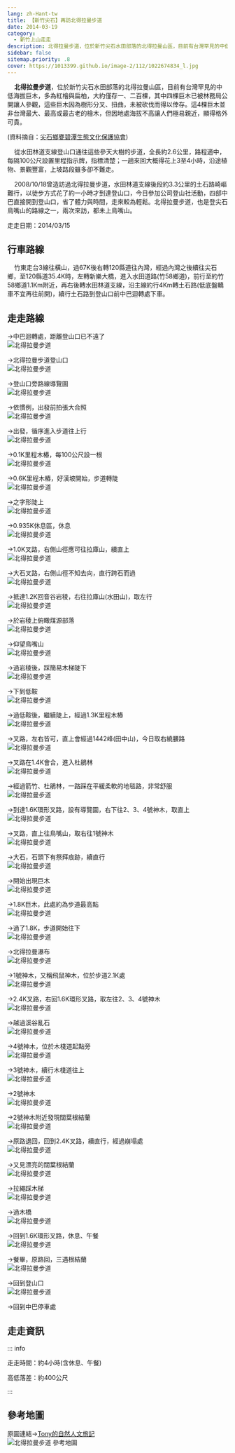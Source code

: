 ```yaml
---
lang: zh-Hant-tw
title: 【新竹尖石】再訪北得拉曼步道
date: 2014-03-19
category: 
  - 新竹上山走走
description: 北得拉曼步道，位於新竹尖石水田部落的北得拉曼山區，目前有台灣罕見的中低海拔巨木，多為紅檜與扁柏，大約僅存一、二百棵，其中四棵巨木已被林務局公開讓人參觀，這些巨木因為樹形分叉、扭曲，未被砍伐而得以倖存。這4棵巨木並非台灣最大、最高或最古老的檜木，但因地處海拔不高讓人們極易親近，顯得格外可貴。
sidebar: false
sitemap.priority: .8
cover: https://1013399.github.io/image-2/112/1022674834_l.jpg
---
```


    **北得拉曼步道**，位於新竹尖石水田部落的北得拉曼山區，目前有台灣罕見的中低海拔巨木，多為紅檜與扁柏，大約僅存一、二百棵，其中四棵巨木已被林務局公開讓人參觀，這些巨木因為樹形分叉、扭曲，未被砍伐而得以倖存。這4棵巨木並非台灣最大、最高或最古老的檜木，但因地處海拔不高讓人們極易親近，顯得格外可貴。

<!-- more -->

(資料摘自：[尖石鄉甕碧潭生態文化保護協會](http://slaq.hoto.com.tw/photo.php))  

    從水田林道支線登山口通往這些參天大樹的步道，全長約2.6公里，路程適中，每隔100公尺設置里程指示牌，指標清楚；一趟來回大概得花上3至4小時，沿途植物、景觀豐富，上坡路段雖多卻不難走。  

    2008/10/18曾造訪過北得拉曼步道，水田林道支線後段約3.3公里的土石路崎嶇難行，以徒步方式花了約一小時才到達登山口，今日參加公司登山社活動，四部中巴直接開到登山口，省了體力與時間，走來較為輕鬆。北得拉曼步道，也是登尖石鳥嘴山的路線之一，兩次來訪，都未上鳥嘴山。

走走日期：2014/03/15

## 行車路線  
    竹東走台3線往橫山，過67K後右轉120縣道往內灣，經過內灣之後續往尖石鄉，至120縣道35.4K時，左轉新樂大橋，進入水田道路(竹58鄉道)，前行至約竹58鄉道1.1Km附近，再右後轉水田林道支線，沿主線約行4Km轉土石路(低底盤轎車不宜再往前開)，續行土石路到登山口前中巴迴轉處下車。

## 走走路線
→中巴迴轉處，距離登山口已不遠了  
![北得拉曼步道](https://1013399.github.io/image-2/112/1022674557_l.jpg)

→北得拉曼步道登山口  
![北得拉曼步道](https://1013399.github.io/image-2/112/1022674577_l.jpg)

→登山口旁路線導覽圖  
![北得拉曼步道](https://1013399.github.io/image-2/112/1022674584_l.jpg)

→依慣例，出發前拍張大合照  
![北得拉曼步道](https://1013399.github.io/image-2/112/1022674591_l.jpg)

→出發，循序進入步道往上行  
![北得拉曼步道](https://1013399.github.io/image-2/112/1022674600_l.jpg)

→0.1K里程木樁，每100公尺設一根  
![北得拉曼步道](https://1013399.github.io/image-2/112/1022674606_l.jpg)

→0.6K里程木樁，好漢坡開始，步道轉陡  
![北得拉曼步道](https://1013399.github.io/image-2/112/1022674611_l.jpg)

→之字形陡上  
![北得拉曼步道](https://1013399.github.io/image-2/112/1022674619_l.jpg)

→0.935K休息區，休息  
![北得拉曼步道](https://1013399.github.io/image-2/112/1022674628_l.jpg)

→1.0K叉路，右側山徑應可往拉庫山，續直上  
![北得拉曼步道](https://1013399.github.io/image-2/112/1022674635_l.jpg)

→大石叉路，右側山徑不知去向，直行跨石而過  
![北得拉曼步道](https://1013399.github.io/image-2/112/1022674642_l.jpg)

→抵達1.2K回音谷岩稜，右往拉庫山(水田山)，取左行  
![北得拉曼步道](https://1013399.github.io/image-2/112/1022674658_l.jpg)

→於岩稜上俯瞰煤源部落  
![北得拉曼步道](https://1013399.github.io/image-2/112/1022674664_l.jpg)

→仰望鳥嘴山  
![北得拉曼步道](https://1013399.github.io/image-2/112/1022674671_l.jpg)

→過岩稜後，踩簡易木梯陡下  
![北得拉曼步道](https://1013399.github.io/image-2/112/1022674682_l.jpg)

→下到低鞍  
![北得拉曼步道](https://1013399.github.io/image-2/112/1022674690_l.jpg)

→過低鞍後，繼續陡上，經過1.3K里程木樁  
![北得拉曼步道](https://1013399.github.io/image-2/112/1022674707_l.jpg)

→叉路，左右皆可，直上會經過1442峰(田中山)，今日取右繞腰路  
![北得拉曼步道](https://1013399.github.io/image-2/112/1022674727_l.jpg)

→叉路在1.4K會合，進入杜鵑林  
![北得拉曼步道](https://1013399.github.io/image-2/112/1022674756_l.jpg)

→經過箭竹、杜鵑林，一路踩在平緩柔軟的地毯路，非常舒服  
![北得拉曼步道](https://1013399.github.io/image-2/112/1022674767_l.jpg)

→到達1.6K環形叉路，設有導覽圖，右下往2、3、4號神木，取直上  
![北得拉曼步道](https://1013399.github.io/image-2/112/1022674775_l.jpg)

→叉路，直上往鳥嘴山，取右往1號神木  
![北得拉曼步道](https://1013399.github.io/image-2/112/1022674787_l.jpg)

→大石，石頭下有祭拜痕跡，續直行  
![北得拉曼步道](https://1013399.github.io/image-2/112/1022674795_l.jpg)

→開始出現巨木  
![北得拉曼步道](https://1013399.github.io/image-2/112/1022674801_l.jpg)

→1.8K巨木，此處約為步道最高點  
![北得拉曼步道](https://1013399.github.io/image-2/112/1022674809_l.jpg)

→過了1.8K，步道開始往下  
![北得拉曼步道](https://1013399.github.io/image-2/112/1022674817_l.jpg)

→北得拉曼瀑布  
![北得拉曼步道](https://1013399.github.io/image-2/112/1022674827_l.jpg)

→1號神木，又稱飛鼠神木，位於步道2.1K處  
![北得拉曼步道](https://1013399.github.io/image-2/112/1022674834_l.jpg)

→2.4K叉路，右回1.6K環形叉路，取左往2、3、4號神木  
![北得拉曼步道](https://1013399.github.io/image-2/112/1022674847_l.jpg)

→越過溪谷亂石  
![北得拉曼步道](https://1013399.github.io/image-2/112/1022674852_l.jpg)

→4號神木，位於木棧道起點旁  
![北得拉曼步道](https://1013399.github.io/image-2/112/1022674861_l.jpg)

→3號神木，續行木棧道往上  
![北得拉曼步道](https://1013399.github.io/image-2/112/1022674871_l.jpg)

→2號神木  
![北得拉曼步道](https://1013399.github.io/image-2/112/1022674879_l.jpg)

→2號神木附近發現闊葉根結蘭  
![北得拉曼步道](https://1013399.github.io/image-2/112/1022674893_l.jpg)

→原路退回，回到2.4K叉路，續直行，經過崩塌處  
![北得拉曼步道](https://1013399.github.io/image-2/112/1022674910_l.jpg)

→又見漂亮的闊葉根結蘭  
![北得拉曼步道](https://1013399.github.io/image-2/112/1022674922_l.jpg)

→拉繩踩木梯  
![北得拉曼步道](https://1013399.github.io/image-2/112/1022674930_l.jpg)

→過木橋  
![北得拉曼步道](https://1013399.github.io/image-2/112/1022674941_l.jpg)

→回到1.6K環形叉路，休息、午餐  
![北得拉曼步道](https://1013399.github.io/image-2/112/1022674948_l.jpg)

→餐畢，原路回，三遇根結蘭  
![北得拉曼步道](https://1013399.github.io/image-2/112/1022674958_l.jpg)

→回到登山口  
![北得拉曼步道](https://1013399.github.io/image-2/112/1022674966_l.jpg)

→回到中巴停車處

## 走走資訊

::: info

走走時間：約4小時(含休息、午餐)

高低落差：約400公尺

:::

## 參考地圖  
原圖連結→[Tony的自然人文旅記](http://www.tonyhuang39.com/tony0605/tony0605.html)  
![北得拉曼步道 參考地圖](https://1013399.github.io/image-2/112/1022675288_l.jpg)